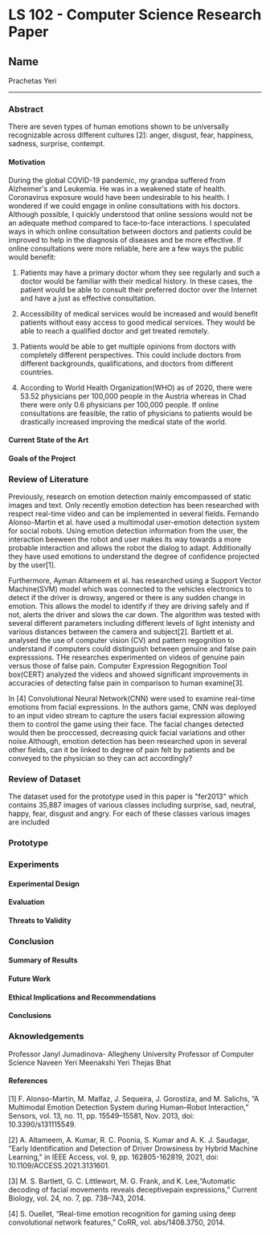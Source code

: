 # LS 102 - Computer Science Research Paper

## Name

Prachetas Yeri

---
### Abstract
There are seven types of human emotions shown to be universally recognizable across
different cultures [2]: anger, disgust, fear, happiness, sadness, surprise, contempt. 


#### Motivation
During the global COVID-19 pandemic, my grandpa suffered from Alzheimer's and Leukemia. He was in a weakened state of health. Coronavirus exposure would have been undesirable to his health. I wondered if we could engage in online consultations with his doctors. Although possible, I quickly understood that online sessions would not be an adequate method compared to face-to-face interactions. I speculated ways in which online consultation between doctors and patients could be improved to help in the diagnosis of diseases and be more effective. If online consultations were more reliable, here are a few ways the public would benefit:

1. Patients may have a primary doctor whom they see regularly and such a doctor would be familiar with their medical history. In these cases, the patient would be able to consult their preferred doctor over the Internet and have a just as effective consultation.

2. Accessibility of medical services would be increased and would benefit patients without easy access to good medical services. They would be able to reach a qualified doctor and get treated remotely.

3. Patients would be able to get multiple opinions from doctors with completely different perspectives. This could include doctors from different backgrounds, qualifications, and doctors from different countries.

4. According to World Health Organization(WHO) as of 2020, there were 53.52 physicians per 100,000 people in the Austria whereas in Chad there were only 0.6 physicians per 100,000 people. If online consultations are feasible, the ratio of physicians to patients would be drastically increased improving the medical state of the world.
#### Current State of the Art


#### Goals of the Project



### Review of Literature

  Previously, research on emotion detection mainly emcompassed of static images and text. Only recently emotion detection has been researched with respect real-time video and can be implemented in several fields. Fernando Alonso-Martin et al. have used a multimodal user-emotion detection system for social robots. Using emotion detection information from the user, the interaction beeween the robot and user makes its way towards a more probable interaction and allows the robot the dialog to adapt. Additionally they have used emotions to understand the degree of confidence projected by the user[1]. 

  
  Furthermore, Ayman Altameem et al. has researched using a Support Vector Machine(SVM) model which was connected to the vehicles electronics to detect if the driver is drowsy, angered or there is any sudden change in emotion. This allows the model to identify if they are driving safely and if not, alerts the driver and slows the car down. The algorithm was tested with several different parameters including different levels of light intenisty and various distances between the camera and subject[2]. Bartlett et al. analysed the use of computer vision (CV) and pattern regognition to understand if computers could distinguish between genuine and false pain expresssions. THe researches experimented on videos of genuine pain versus those of false pain. Computer Expression Regognition Tool box(CERT) analyzed the videos and showed significant improvements in accuracies of detecting false pain in comparison to human examine[3].

  
  In [4] Convolutional Neural Network(CNN) were used to examine real-time emotions from facial expressions. In the authors game, CNN was deployed to an input video stream to capture the users facial expression allowing them to control the game using their face. The facial changes detected would then be proccessed, decreasing quick facial variations and other noise.Although, emotion detection has been researched upon in several other fields, can it be linked to degree of pain felt by patients and be conveyed to the physician so they can act accordingly?

### Review of Dataset

The dataset used for the prototype used in this paper is "fer2013" which contains 35,887 images of various classes including surprise, sad, neutral, happy, fear, disgust and angry. For each of these classes various images are included
### Prototype

### Experiments

#### Experimental Design



#### Evaluation



#### Threats to Validity


### Conclusion


#### Summary of Results



#### Future Work



#### Ethical Implications and Recommendations



#### Conclusions



### Aknowledgements
Professor Janyl Jumadinova- Allegheny University Professor of Computer Science
Naveen Yeri
Meenakshi Yeri
Thejas Bhat

#### References
[1] F. Alonso-Martín, M. Malfaz, J. Sequeira, J. Gorostiza, and M. Salichs, “A Multimodal Emotion Detection System during Human–Robot Interaction,” Sensors, vol. 13, no. 11, pp. 15549–15581, Nov. 2013, doi: 10.3390/s131115549.

[2] A. Altameem, A. Kumar, R. C. Poonia, S. Kumar and A. K. J. Saudagar, "Early Identification and Detection of Driver Drowsiness by Hybrid Machine Learning," in IEEE Access, vol. 9, pp. 162805-162819, 2021, doi: 10.1109/ACCESS.2021.3131601.

[3] M. S. Bartlett, G. C. Littlewort, M. G. Frank, and K. Lee,“Automatic decoding of facial movements reveals deceptivepain expressions,” Current Biology, vol. 24, no. 7, pp. 738–743, 2014.

[4] S. Ouellet, “Real-time emotion recognition for gaming using deep convolutional network features,” CoRR, vol. abs/1408.3750, 2014.
